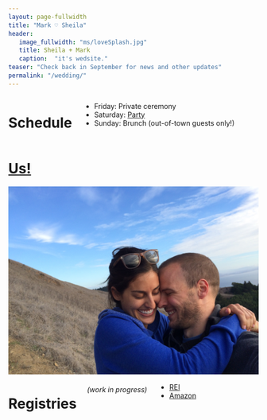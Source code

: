 ```yaml
---
layout: page-fullwidth
title: "Mark ♡ Sheila"
header:
   image_fullwidth: "ms/loveSplash.jpg"
   title: Sheila + Mark
   caption:  "it's wedsite."
teaser: "Check back in September for news and other updates"
permalink: "/wedding/"
---
```


<div class="row">
  <div class="medium-4 columns t30">
    <h1>Schedule</h1>
    <ul>
      <li>Friday: Private ceremony</li>
      <li>Saturday: <a href="http://www.pizzaiolooakland.com">Party</a></li>
      <li>Sunday: Brunch (out-of-town guests only!)</li>      
    </ul>
  </div><!-- /.medium-4.columns -->

  <div class="medium-4 columns t30">
    <a href="/wedding/us">
      <h1>Us!</h1>
      <img src="/images/ms/love.jpg" caption="Mt Tam">
    </a>
  </div><!-- /.medium-4.columns -->

  <div class="medium-4 columns t30">
    <h1>Registries</h1>
    <h6>(work in progress)</h6>
    <ul>
      <li><a href="https://rei.com">REI</a></li>
      <li><a href="http://www.amazon.com/registry/wedding/18PJAUXQVGHSJ">Amazon</a></li>
    </ul>
  </div><!-- /.medium-4.columns -->


</div><!-- /.row -->

